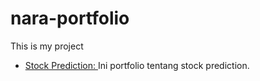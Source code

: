 # nara-portfolio
This is my project
- [Stock Prediction: ](https://github.com/narendranush/nara-portfolio/blob/main/stock-prediction/2502018064_No1.ipynb) Ini portfolio tentang stock prediction.